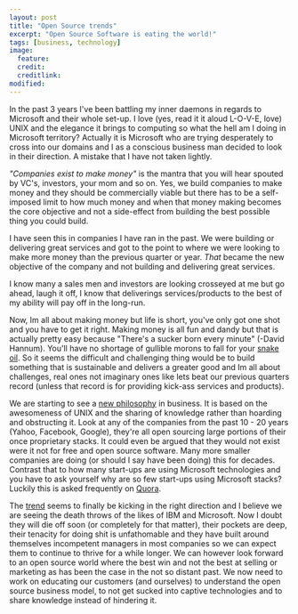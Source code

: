 ```yaml
---
layout: post
title: "Open Source trends"
excerpt: "Open Source Software is eating the world!"
tags: [business, technology]
image:
  feature:
  credit:
  creditlink:
modified:
---
```


In the past 3 years I've been battling my inner daemons in regards to Microsoft and their whole set-up. I love (yes, read it it aloud L-O-V-E, love) UNIX and the elegance it brings to computing so what the hell am I doing in Microsoft territory? Actually it is Microsoft who are trying desperately to cross into our domains and I as a conscious business man decided to look in their direction. A mistake that I have not taken lightly.

*"Companies exist to make money"* is the mantra that you will hear spouted by VC's, investors, your mom and so on. Yes, we build companies to make money and they should be commercially viable but there has to be a self-imposed limit to how much money and when that money making becomes the core objective and not a side-effect from building the best possible thing you could build.

I have seen this in companies I have ran in the past. We were building or delivering great services and got to the point to where we were looking to make more money than the previous quarter or year. *That* became the new objective of the company and not building and delivering great services.

I know many a sales men and investors are looking crosseyed at me but go ahead, laugh it off, I know that deliverings services/products to the best of my ability will pay off in the long-run. 

Now, Im all about making money but life is short, you've only got one shot and you have to get it right. Making money is all fun and dandy but that is actually pretty easy because "There's a sucker born every minute" (-David Hannum). You'll have no shortage of gullible morons to fall for your [snake oil](http://en.wikipedia.org/wiki/Snake_oil). So it seems the difficult and challenging thing would be to build something that is sustainable and delivers a greater good and Im all about challenges, real ones not imaginary ones like lets beat our previous quarters record (unless that record is for providing kick-ass services and products).

We are starting to see a [new philosophy](http://osswatch.jiscinvolve.org/wp/2015/02/05/open-source-software-licensing-trends/) in business. It is based on the awesomeness of UNIX and the sharing of knowledge rather than hoarding and obstructing it. Look at any of the companies from the past 10 - 20 years (Yahoo, Facebook, Google), they're all open sourcing large portions of their once proprietary stacks. It could even be argued that they would not exist were it not for free and open source software. Many more smaller companies are doing (or should I say have been doing) this for decades. Contrast that to how many start-ups are using Microsoft technologies and you have to ask yourself why are so few start-ups using Microsoft stacks? Luckily this is asked frequently on [Quora](http://www.quora.com/search?q=microsoft+technologies).

The [trend](http://readwrite.com/2013/05/15/open-source-is-old-school-says-the-github-generation) seems to finally be kicking in the right direction and I believe we are seeing the death throws of the likes of IBM and Microsoft. Now I doubt they will die off soon (or completely for that matter), their pockets are deep,  their tenacity for doing shit is unfathomable and they have built around themselves incompetent managers in most companies so we can expect them to continue to thrive for a while longer. We can however look forward to an open source world where the best win and not the best at selling or marketing as has been the case in the not so distant past. We now need to work on educating our customers (and ourselves) to understand the open source business model, to not get sucked into captive technologies and to share knowledge instead of hindering it. 

